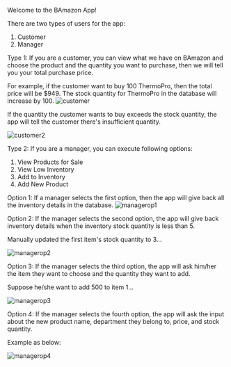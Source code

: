 Welcome to the BAmazon App!

There are two types of users for the app:
1. Customer
2. Manager

Type 1: If you are a customer, you can view what we have on BAmazon and choose the product and the quantity you want to purchase, then we will tell you your total purchase price.

For example, if the customer want to buy 100 ThermoPro, then the total price will be $949. The stock quantity for ThermoPro in the database will increase by 100. 
![customer](https://user-images.githubusercontent.com/29808379/34075286-1fd993dc-e27f-11e7-8a5b-4a18321002cf.PNG)

If the quantity the customer wants to buy exceeds the stock quantity, the app will tell the customer there's insufficient quantity.

![customer2](https://user-images.githubusercontent.com/29808379/34075309-a73957a4-e27f-11e7-9701-831d84f172de.PNG)

Type 2: If you are a manager, you can execute following options:
1. View Products for Sale
2. View Low Inventory
3. Add to Inventory
4. Add New Product

Option 1:
If a manager selects the first option, then the app will give back all the inventory details in the database.
![managerop1](https://user-images.githubusercontent.com/29808379/34075289-29eb598c-e27f-11e7-8d7f-0a6c005e50e4.PNG)

Option 2:
If the manager selects the second option, the app will give back inventory details when the inventory stock quantity is less than 5.

Manually updated the first item's stock quantity to 3...

![managerop2](https://user-images.githubusercontent.com/29808379/34075290-2c911c62-e27f-11e7-8e96-1d3936de28c1.PNG)

Option 3:
If the manager selects the third option, the app will ask him/her the item they want to choose and the quantity they want to add.

Suppose he/she want to add 500 to item 1...

![managerop3](https://user-images.githubusercontent.com/29808379/34075291-2e7d131e-e27f-11e7-9276-1c094c604b18.PNG)

Option 4:
If the manager selects the fourth option, the app will ask the input about the new product name, department they belong to, price, and stock quantity.

Example as below:

![managerop4](https://user-images.githubusercontent.com/29808379/34075292-2fdff44c-e27f-11e7-8390-ef6dfb940ec3.PNG)
